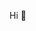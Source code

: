 Hi 👋

<!---
cwallenwein/cwallenwein is a ✨ special ✨ repository because its `README.md` (this file) appears on your GitHub profile.
You can click the Preview link to take a look at your changes.
--->

